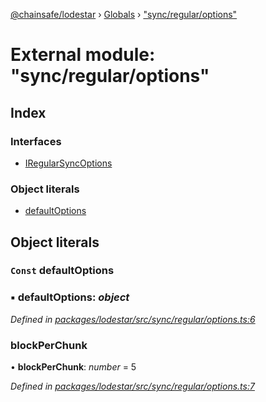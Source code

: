 [@chainsafe/lodestar](../README.md) › [Globals](../globals.md) › ["sync/regular/options"](_sync_regular_options_.md)

# External module: "sync/regular/options"

## Index

### Interfaces

* [IRegularSyncOptions](../interfaces/_sync_regular_options_.iregularsyncoptions.md)

### Object literals

* [defaultOptions](_sync_regular_options_.md#const-defaultoptions)

## Object literals

### `Const` defaultOptions

### ▪ **defaultOptions**: *object*

*Defined in [packages/lodestar/src/sync/regular/options.ts:6](https://github.com/ChainSafe/lodestar/blob/40c050469/packages/lodestar/src/sync/regular/options.ts#L6)*

###  blockPerChunk

• **blockPerChunk**: *number* = 5

*Defined in [packages/lodestar/src/sync/regular/options.ts:7](https://github.com/ChainSafe/lodestar/blob/40c050469/packages/lodestar/src/sync/regular/options.ts#L7)*
